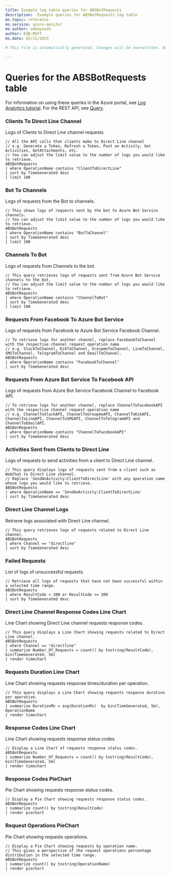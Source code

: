 ```yaml
---
title: Example log table queries for ABSBotRequests
description:  Example queries for ABSBotRequests log table
ms.topic: reference
ms.service: azure-monitor
ms.author: edbaynash
author: EdB-MSFT
ms.date: 02/11/2025

# This file is automatically generated. Changes will be overwritten. Do not change this file directly. 

---
```


# Queries for the ABSBotRequests table

For information on using these queries in the Azure portal, see [Log Analytics tutorial](/azure/azure-monitor/logs/log-analytics-tutorial). For the REST API, see [Query](/rest/api/loganalytics/query).


### Clients To Direct Line Channel  


Logs of Clients to Direct Line channel requests.  

```query
// All the API calls that clients make to Direct Line channel
// e.g. Generate a Token, Refresh a Token, Post an Activity, Get Activities, GetAttachments, etc.
// You can adjust the limit value to the number of logs you would like to retrieve.
ABSBotRequests
| where OperationName contains "ClientToDirectLine"
| sort by TimeGenerated desc
| limit 100
```



### Bot To Channels  


Logs of requests from the Bot to channels.  

```query
// This shows logs of requests sent by the bot to Azure Bot Service channels.
// You can adjust the limit value to the number of logs you would like to retrieve.
ABSBotRequests
| where OperationName contains "BotToChannel"
| sort by TimeGenerated desc
| limit 100
```



### Channels To Bot  


Logs of requests from Channels to the bot.  

```query
// This query retrieves logs of requests sent from Azure Bot Service channels to the bot.
// You can adjust the limit value to the number of logs you would like to retrieve.
ABSBotRequests
| where OperationName contains "ChannelToBot"
| sort by TimeGenerated desc
| limit 100
```



### Requests From Facebook To Azure Bot Service  


Logs of requests from Facebook to Azure Bot Service Facebook Channel.  

```query
// To retrieve logs for another channel, replace FacebookToChannel with the respective channel request operation name 
// e.g. SlackToChannel, KikToChannel, GroupmeToChannel, LineToChannel, SMSToChannel, TelegramToChannel and EmailToChannel.
ABSBotRequests
| where OperationName contains "FacebookToChannel"
| sort by TimeGenerated desc
```



### Requests From Azure Bot Service To Facebook API  


Logs of requests from Azure Bot Service Facebook Channel to Facebook API.  

```query
// To retrieve logs for another channel, replace ChannelToFacebookAPI with the respective channel request operation name 
// e.g. ChannelToSlackAPI, ChannelToGroupmeAPI, ChannelToKikAPI, ChannelToLineAPI, ChannelToSMSAPI, ChannelToTelegramAPI and ChannelToEmailAPI.
ABSBotRequests
| where OperationName contains "ChannelToFacebookAPI"
| sort by TimeGenerated desc
```



### Activities Sent from Clients to Direct Line  


Logs of requests to send activities from a client to Direct Line channel.  

```query
// This query displays logs of requests sent from a client such as WebChat to Direct Line channel.
// Replace 'SendAnActivity:ClientToDirectLine' with any operation name whose logs you would like to retrieve.
ABSBotRequests
| where OperationName == 'SendAnActivity:ClientToDirectLine'
| sort by TimeGenerated desc
```



### Direct Line Channel Logs  


Retrieve logs associated with Direct Line channel.  

```query
// This query retrieves logs of requests related to Direct Line channel.
ABSBotRequests
| where Channel == "directline"
| sort by TimeGenerated desc
```



### Failed Requests  


List of logs of unsuccessful requests.  

```query
// Retrieve all logs of requests that have not been successful within a selected time range.
ABSBotRequests
| where ResultCode < 200 or ResultCode >= 300
| sort by TimeGenerated desc
```



### Direct Line Channel Response Codes Line Chart  


Line Chart showing Direct Line channel requests response codes.  

```query
// This query displays a Line Chart showing requests related to Direct Line channel.
ABSBotRequests
| where Channel == "directline"
| summarize Number_Of_Requests = count() by tostring(ResultCode), bin(TimeGenerated, 5m)
| render timechart
```



### Requests Duration Line Chart  


Line Chart showing requests response times/duration per operation.  

```query
// This query displays a Line Chart showing requests response duration per operation.
ABSBotRequests
| summarize DurationMs = avg(DurationMs)  by bin(TimeGenerated, 5m), OperationName
| render timechart
```



### Response Codes Line Chart  


Line Chart showing requests response status codes.  

```query
// Display a Line Chart of requests response status codes.
ABSBotRequests
| summarize Number_Of_Requests = count() by tostring(ResultCode), bin(TimeGenerated, 5m)
| render timechart
```



### Response Codes PieChart  


Pie Chart showing requests response status codes.  

```query
// Display a Pie Chart showing requests response status codes.
ABSBotRequests
| summarize count() by tostring(ResultCode)      
| render piechart
```



### Request Operations PieChart  


Pie Chart showing requests operations.  

```query
// Display a Pie Chart showing requests by operation name.
// This gives a perspective of the request operations percentage distribution in the selected time range.
ABSBotRequests
| summarize count() by tostring(OperationName)      
| render piechart
```

